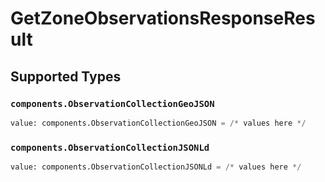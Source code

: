 # GetZoneObservationsResponseResult


## Supported Types

### `components.ObservationCollectionGeoJSON`

```python
value: components.ObservationCollectionGeoJSON = /* values here */
```

### `components.ObservationCollectionJSONLd`

```python
value: components.ObservationCollectionJSONLd = /* values here */
```

